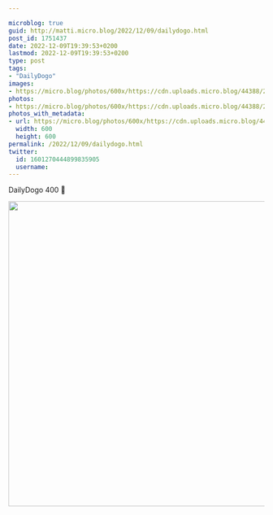 ```yaml
---

microblog: true
guid: http://matti.micro.blog/2022/12/09/dailydogo.html
post_id: 1751437
date: 2022-12-09T19:39:53+0200
lastmod: 2022-12-09T19:39:53+0200
type: post
tags:
- "DailyDogo"
images:
- https://micro.blog/photos/600x/https://cdn.uploads.micro.blog/44388/2022/7d2aa90784.jpg
photos:
- https://micro.blog/photos/600x/https://cdn.uploads.micro.blog/44388/2022/7d2aa90784.jpg
photos_with_metadata:
- url: https://micro.blog/photos/600x/https://cdn.uploads.micro.blog/44388/2022/7d2aa90784.jpg
  width: 600
  height: 600
permalink: /2022/12/09/dailydogo.html
twitter:
  id: 1601270444899835905
  username:
---
```

DailyDogo 400 🐶

<img src="/media/uploads/2022/7d2aa90784.jpg" width="600" height="600" alt="" />
